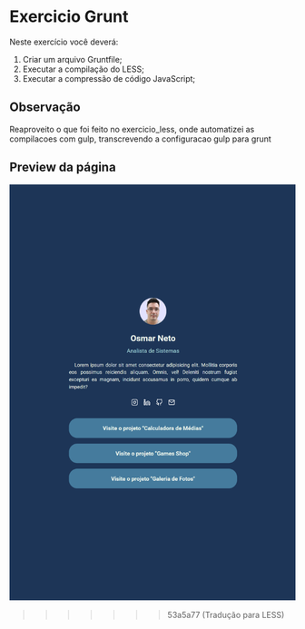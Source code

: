 # Exercicio Grunt
Neste exercício você deverá:

1) Criar um arquivo Gruntfile;
2) Executar a compilação do LESS;
3) Executar a compressão de código JavaScript;

##  Observação
Reaproveito o que foi feito no exercicio_less, onde automatizei as compilacoes com gulp, transcrevendo a configuracao gulp para grunt


## Preview da página
![alt text](image.png)
>>>>>>> 53a5a77 (Tradução para LESS)

